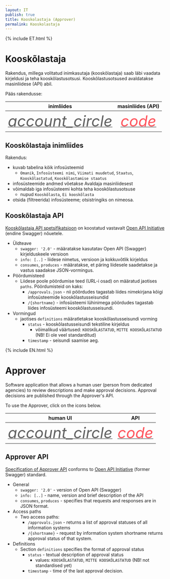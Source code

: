 ```yaml
---
layout: IT
publish: true
title: Kooskolastaja (Approver)
permalink: Kooskolastaja
---
```


{% include ET.html %}

# Kooskõlastaja

Rakendus, millega volitatud inimkasutaja (kooskõlastaja) saab läbi vaadata kirjeldusi ja teha kooskõlastusotsusi. Kooskõlastusotsused avaldatakse masinliidese (API) abil.  

Pääs rakendusse:

|  inimliides  | masinliides (API)   |
| :---: | :---: |
| <a href='http://ec2-35-160-53-79.us-west-2.compute.amazonaws.com:8080/' style='border-bottom: none !important;'><i class="material-icons ikoon" style='color: #616161; font-size: 48px;'>account_circle</i></a> | <a href='http://ec2-35-160-53-79.us-west-2.compute.amazonaws.com:8080/approvals' style='border-bottom: none !important;'><i class="material-icons ikoon" style='color: #FF555D; font-size: 48px;'>code</i></a> |

## Kooskõlastaja inimliides

Rakendus:

- kuvab tabelina kõik infosüsteemid
  - `Omanik`, `Infosüsteemi nimi`, `Viimati muudetud`, `Staatus`, `Kooskõlastatud`, `Kooskõlastamise staatus`
- infosüsteemide andmed võetakse Avaldaja masinliidesest
- võimaldab iga infosüsteemi kohta teha kooskõlastusotsuse
  - nupud `Kooskõlasta`, `Ei kooskõlasta`
- otsida (filtreerida) infosüsteeme; otsistringiks on nimeosa.  

## Kooskõlastaja API

[Kooskõlastaja API spetsifikatsioon](https://github.com/e-gov/RIHA-API/blob/master/approval.yaml) on koostatud vastavalt [Open API Initiative](https://www.openapis.org/) (endine Swagger) nõuetele.

- Üldteave
  - `swagger: '2.0'` - määratakse kasutatav Open API (Swagger) kirjelduskeele versioon
  - `info: [..]` - liidese nimetus, versioon ja kokkuvõtlik kirjeldus
  - `consumes`, `produces` - määratakse, et päring liidesele saadetakse ja vastus saadakse JSON-vormingus.
- Pöördumisteed
  - Liidese poole pöördumise teed (URL-i osad) on määratud jaotises `paths`. Pöördumisteid on kaks:
    - `/approvals.json` - nii pöördudes tagastab liides nimekirjana kõigi infosüsteemide kooskõlastusseisundid 
    - `/{shortname}` - infosüsteemi lühinimega pöördudes tagastab liides infosüsteemi kooskõlastusseisundi.
- Vormingud
  - jaotises `definitions` määratletakse kooskõlastusseisundi vorming
    - `status` - kooskõlastusseisundi tekstiline kirjeldus
      - võimalikud väärtused: `KOOSKÕLASTATUD`, `MITTE KOOSKÕLASTATUD` (NB! Ei ole veel standarditud)
    - `timestamp` - seisundi saamise aeg.  

{% include EN.html %}

# Approver

Software application that allows a human user (person from dedicated agencies) to review descriptions and make approval decisions. Approval decisions are published through the Approver's API.  

To use the Approver, click on the icons below.

|  human UI  | API |
| :---: | :---: |
| <a href='http://ec2-35-160-53-79.us-west-2.compute.amazonaws.com:8080/' style='border-bottom: none !important;'><i class="material-icons ikoon" style='color: #616161; font-size: 48px;'>account_circle</i></a> | <a href='http://ec2-35-160-53-79.us-west-2.compute.amazonaws.com:8080/approvals' style='border-bottom: none !important;'><i class="material-icons ikoon" style='color: #FF555D; font-size: 48px;'>code</i></a> |

## Approver API

[Specification of Approver API](https://github.com/e-gov/RIHA-API/blob/master/approval.yaml) conforms to [Open API Initiative](https://www.openapis.org/) (former Swagger) standard.

- General
  - `swagger: '2.0'` - version of Open API (Swagger)
  - `info: [..]` - name, version and brief description of the API
  - `consumes`, `produces` - specifies that requests and responses are in JSON format.
- Access paths
  - Two access paths:
    - `/approvals.json` - returns a list of approval statuses of all information systems 
    - `/{shortname}` - request by information system shortname returns approval status of that system.
- Definitions
  - Section `definitions` specifies the format of approval status
    - `status` - textual description of approval status
      - values: `KOOSKÕLASTATUD`, `MITTE KOOSKÕLASTATUD` (NB! not standardised yet)
    - `timestamp` - time of the last approval decision.  
